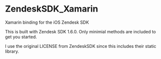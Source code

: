 # ZendeskSDK_Xamarin
Xamarin binding for the iOS Zendesk SDK

This is built with Zendesk SDK 1.6.0. Only minimial methods are included to get you started.

I use the original LICENSE from ZendeskSDK since this includes their static library.
